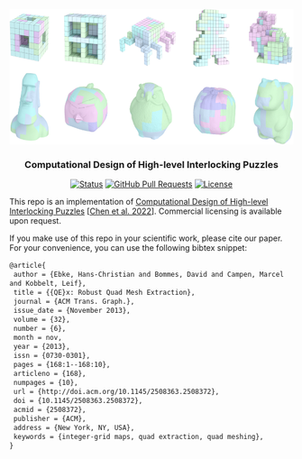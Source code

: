 <p align="center">
  <a href="" rel="noopener">
 <img width=640px height=240px src="img/result_shape.png" alt="Project logo"></a>
</p>

<h3 align="center">Computational Design of High-level Interlocking Puzzles</h3>

<div align="center">

  [![Status](https://img.shields.io/badge/status-active-success.svg)]() 
  [![GitHub Pull Requests](https://img.shields.io/github/issues-pr/kylelobo/The-Documentation-Compendium.svg)](https://github.com/kylelobo/The-Documentation-Compendium/pulls)
  [![License](https://img.shields.io/badge/license-MIT-blue.svg)](/LICENSE)

</div>

This repo is an implementation of [Computational Design of High-level Interlocking Puzzles](http://www.rwth-graphics.de/publication/204/) \[[Chen et al. 2022](http://dx.doi.org/10.1145/2508363.2508372)\]. Commercial licensing is available upon request.

If you make use of this repo in your scientific work, please cite our paper. For your convenience,
you can use the following bibtex snippet:

    @article{
     author = {Ebke, Hans-Christian and Bommes, David and Campen, Marcel and Kobbelt, Leif},
     title = {{QE}x: Robust Quad Mesh Extraction},
     journal = {ACM Trans. Graph.},
     issue_date = {November 2013},
     volume = {32},
     number = {6},
     month = nov,
     year = {2013},
     issn = {0730-0301},
     pages = {168:1--168:10},
     articleno = {168},
     numpages = {10},
     url = {http://doi.acm.org/10.1145/2508363.2508372},
     doi = {10.1145/2508363.2508372},
     acmid = {2508372},
     publisher = {ACM},
     address = {New York, NY, USA},
     keywords = {integer-grid maps, quad extraction, quad meshing},
    }

